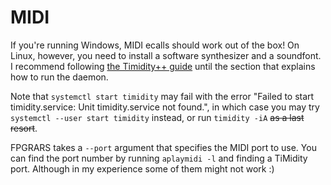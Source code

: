 # MIDI

If you're running Windows, MIDI ecalls should work out of the box! On Linux, however, you need
to install a software synthesizer and a soundfont. I recommend following [the Timidity++ guide](https://wiki.archlinux.org/title/Timidity++)
until the section that explains how to run the daemon.

Note that `systemctl start timidity` may fail with the error "Failed to start
timidity.service: Unit timidity.service not found.", in which case you may try
`systemctl --user start timidity` instead, or run `timidity -iA` <strike>as a last
resort</strike>.

FPGRARS takes a `--port` argument that specifies the MIDI port to use. You can
find the port number by running `aplaymidi -l` and finding a TiMidity port. Although in my 
experience some of them might not work :)


